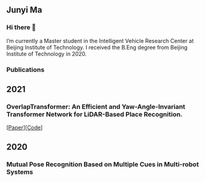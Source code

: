 ## Junyi Ma

### Hi there 👋

I’m currently a Master student in the Intelligent Vehicle Research Center at Beijing Institute of Technology. I received the B.Eng degree from Beijing Institute of Technology in 2020.

### Publications

## 2021  
### OverlapTransformer: An Efficient and Yaw-Angle-Invariant Transformer Network for LiDAR-Based Place Recognition.  
[[Paper](https://ieeexplore.ieee.org/document/9785497)][[Code](https://github.com/haomo-ai/OverlapTransformer)]


## 2020  
### Mutual Pose Recognition Based on Multiple Cues in Multi-robot Systems

